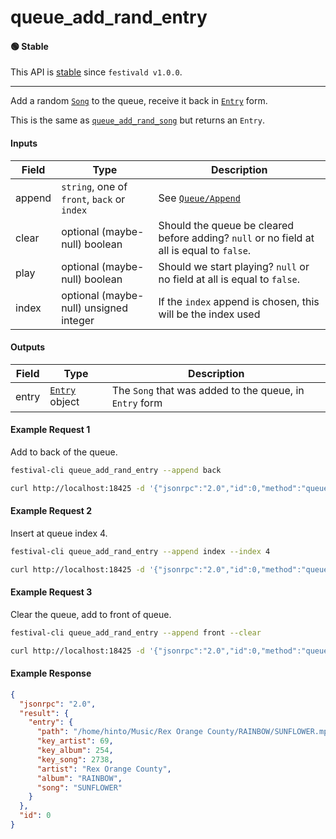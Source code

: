 # queue_add_rand_entry

#### 🟢 Stable
This API is [stable](/api-stability/marker.md) since `festivald v1.0.0`.

---

Add a random [`Song`](/common-objects/song.md) to the queue, receive it back in [`Entry`](/common-objects/entry.md) form.

This is the same as [`queue_add_rand_song`](/json-rpc/queue/queue_add_rand_song.md) but returns an `Entry`.

#### Inputs

| Field  | Type                                        | Description |
|--------|---------------------------------------------|-------------|
| append | `string`, one of `front`, `back` or `index` | See [`Queue/Append`](/json-rpc/queue/queue.md#append)
| clear  | optional (maybe-null) boolean               | Should the queue be cleared before adding? `null` or no field at all is equal to `false`.
| play   | optional (maybe-null) boolean               | Should we start playing? `null` or no field at all is equal to `false`.
| index  | optional (maybe-null) unsigned integer      | If the `index` append is chosen, this will be the index used

#### Outputs
| Field | Type                                       | Description |
|-------|--------------------------------------------|-------------|
| entry | [`Entry`](/common-objects/entry.md) object | The `Song` that was added to the queue, in `Entry` form

#### Example Request 1
Add to back of the queue.
```bash
festival-cli queue_add_rand_entry --append back
```
```bash
curl http://localhost:18425 -d '{"jsonrpc":"2.0","id":0,"method":"queue_add_rand_entry","params":{"append":"back"}}'
```

#### Example Request 2
Insert at queue index 4.
```bash
festival-cli queue_add_rand_entry --append index --index 4
```
```bash
curl http://localhost:18425 -d '{"jsonrpc":"2.0","id":0,"method":"queue_add_rand_entry","params":{"append":"index","index":4}}'
```

#### Example Request 3
Clear the queue, add to front of queue.
```bash
festival-cli queue_add_rand_entry --append front --clear
```
```bash
curl http://localhost:18425 -d '{"jsonrpc":"2.0","id":0,"method":"queue_add_rand_entry","params":{"append":"front","clear":true}}'
```

#### Example Response
```json
{
  "jsonrpc": "2.0",
  "result": {
    "entry": {
      "path": "/home/hinto/Music/Rex Orange County/RAINBOW/SUNFLOWER.mp3",
      "key_artist": 69,
      "key_album": 254,
      "key_song": 2738,
      "artist": "Rex Orange County",
      "album": "RAINBOW",
      "song": "SUNFLOWER"
    }
  },
  "id": 0
}
```

